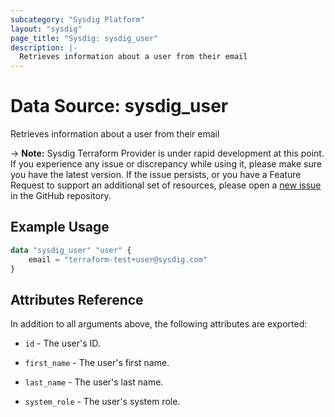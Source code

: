 ```yaml
---
subcategory: "Sysdig Platform"
layout: "sysdig"
page_title: "Sysdig: sysdig_user"
description: |-
  Retrieves information about a user from their email
---
```


# Data Source: sysdig_user

Retrieves information about a user from their email

-> **Note:** Sysdig Terraform Provider is under rapid development at this point. If you experience any issue or discrepancy while using it, please make sure you have the latest version. If the issue persists, or you have a Feature Request to support an additional set of resources, please open a [new issue](https://github.com/sysdiglabs/terraform-provider-sysdig/issues/new) in the GitHub repository.

## Example Usage

```terraform
data "sysdig_user" "user" {
	email = "terraform-test+user@sysdig.com"
}
```

## Attributes Reference

In addition to all arguments above, the following attributes are exported:

* `id` - The user's ID.

* `first_name` - The user's first name.

* `last_name` - The user's last name.

* `system_role` - The user's system role.